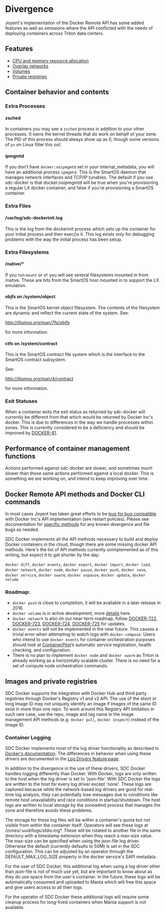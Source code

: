 # Divergence

Joyent's implementation of the Docker Remote API has some added features as well as omissions where the API conflicted with the needs of deploying containers across Triton data centers.

## Features

- [CPU and memory resource allocation](features/resources.md)
- [Overlay networks](features/networks.md)
- [Volumes](features/volumes.md)
- [Private registries](features/repos.md)

## Container behavior and contents

### Extra Processes

#### zsched

In containers you may see a `zsched` process in addition to your other
processes. It owns the kernel threads that do work on behalf of your zone.
The PID of this process should always show up as 0, though some versions of
`ps` on Linux filter this out.

#### ipmgmtd

If you don't have `docker:noipmgmtd` set in your internal_metadata, you will
have an additional process `ipmgmtd`. This is the SmartOS daemon that manages
network interfaces and TCP/IP tunables. The default if you use sdc-docker is
that docker:noipmgmtd will be true when you're provisioning a regular LX docker
container, and false if you're provisioning a SmartOS container.

### Extra Files

#### /var/log/sdc-dockerinit.log

This is the log from the dockerinit process which sets up the container for
your initial process and then exec()s it. This log exists only for debugging
problems with the way the initial process has been setup.

### Extra Filesystems

#### /native/*

If you run `mount` or `df` you will see several filesystems mounted in from
/native. These are bits from the SmartOS host mounted in to support the LX
emulation.

#### objfs on /system/object

This is the SmartOS kernel object filesystem. The contents of the filesystem
are dynamic and reflect the current state of the system. See:

http://illumos.org/man/7fs/objfs

for more information.

#### ctfs on /system/contract

This is the SmartOS contract file system which is the interface to the SmartOS
contract subsystem.

See:

http://illumos.org/man/4/contract

for more information.

### Exit Statuses

When a container exits the exit status as returned by sdc-docker will currently
be different from that which would be returned by Docker Inc's docker. This is
due to differences in the way we handle processes within zones. This is
currently considered to be a deficiency and should be improved by [DOCKER-41](http://smartos.org/bugview/DOCKER-41).

## Performance of container management functions

Actions performed against sdc-docker are slower, and sometimes _much_ slower
than those same actions performed against a local docker. This is something we
are working on, and intend to keep improving over time.

## Docker Remote API methods and Docker CLI commands

In most cases Joyent has taken great efforts to be [bug for bug compatible](http://en.wikipedia.org/wiki/Bug_compatibility) with Docker Inc's API implementation (see restart policies). Please see documentation for [specific methods](./commands/) for any known divergence and file bugs as needed.

SDC Docker implements all the API methods necessary to build and deploy Docker
containers in the cloud, though there are some missing docker API methods.
Here's the list of API methods currently unimplemented as of this writing, but
expect it to get shorter by the day:

`docker diff`, `docker events`, `docker export`, `docker import`, `docker load`,
`docker network`, `docker node`, `docker pause`, `docker push`, `docker save`,
`docker service`, `docker swarm`, `docker unpause`, `docker update`, `docker volume`

### Roadmap:
- `docker push` is close to completion, it will be available in a later release
  in 2016.
- `docker volume` is in active development, more [details](https://github.com/joyent/rfd/blob/master/rfd/0026/README.md)
  here.
- `docker network` is also on our near-term roadmap, follow 
[DOCKER-722](http://smartos.org/bugview/DOCKER-722), [DOCKER-723](http://smartos.org/bugview/DOCKER-723),
[DOCKER-724](http://smartos.org/bugview/DOCKER-724), [DOCKER-725](http://smartos.org/bugview/DOCKER-725)
  for updates.
- `docker events` will not be implemented in the near future. This causes a
  trivial error when attempting to watch logs with `docker-compose`. Users who
  intend to use `docker events` for container orchestration purposes should
  look at [ContainerPilot](https://www.joyent.com/containerpilot)’s automatic
  service registration, health checking, and configuration.
- There is no plan to implement `docker node` and `docker swarm` as Triton is
  already working as a horizontally scalable cluster. There is no need for a
  set of compute node orchestration commands.

## Images and private registries

SDC Docker supports the integration with Docker Hub and third party registries through
Docker's Registry v1 and v2 API. The use of the short or long Image ID may not uniquely
identify an image if images of the same ID exist in more than one repo. To work around
this Registry API limitation in such rare case, use the repo, image and tag name in
the image management API methods (e.g. `docker pull`, `docker inspect`) instead of
the Image ID.

### Container Logging

SDC Docker implements most of the log driver functionality as described in
[Docker's documentation](https://docs.docker.com/engine/reference/logging/overview/).
The differences in behavior when using these drivers are documented in the [Log
Drivers feature page](./features/logdrivers.md).

In addition to the divergence in the use of these drivers, SDC Docker handles
logging differently than Docker. With Docker, logs are only written to the host
when the log driver is set to 'json-file'. With SDC Docker the logs are written
to the host for every log driver except 'none'. These logs are captured because
while the network-based log drivers are good for real-time log analysis, they
can potentially lose messages due to conditions like remote host unavailablity
and race conditions in startup/shutdown. The host logs are written to local
storage by the zoneadmd process that manages the zone and therefore avoids these
problems.

The storage for these log files will be within a container's quota but not
visible from within the container itself. Operators will see these logs at
/zones/:uuid/logs/stdio.log*. These will be rotated to another file in the same
directory with a timestamp extension when they reach a max-size value. The
max-size can be specified when using the json-file log driver. Otherwise the
default (currently defaults to 50M) is set in the SDC configuration. This can
be adjusted by an operator through the DEFAULT_MAX_LOG_SIZE property in the
docker service's SAPI metadata.

For the user of SDC Docker, this additional log when using a log driver other
than json-file is not of much use yet, but are important to know about as they
do use space from the user's container. In the future, these logs will be
automatically consumed and uploaded to Manta which will free this space and give
users access to all their logs.

For the operator of SDC Docker these additional logs will require some cleanup
process for long-lived containers when Manta support is not available.
